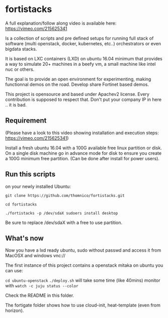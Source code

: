# fortistacks #

A full explanation/follow along video is available here: https://vimeo.com/215625341

Is a collection of scripts and pre defined setups for running full
stack of software (multi openstack, docker, kubernetes, etc..)
orchestrators or even bigdata stacks.

It is based on LXC containers (LXD) on ubuntu 16.04 minimum that
provides a way to simulate 20+ machines in a beefy vm, a small machine
like intel nuc or others.

The goal is to provide an open environment for experimenting, making
functionnal demos on the road. Develop share Fortinet based demos.

This project is opensource and based under Apachev2 license. Every
contribution is supposed to respect that. Don't put your company IP in
here .. it is bad.

## Requirement ##

(Please have a look to this video showing installation and execution steps: https://vimeo.com/215625341)

Install a fresh ubuntu 16.04 with a 100G available free linux
partition or disk.
On a single disk machine go in advance mode for disk to ensure
you create a 100G minimum free partition. (Can be done after install
for power users).

## Run this scripts ##

on your newly installed Ubuntu:

`git clone https://github.com/thomnico/fortistacks.git`

`cd fortistacks`

`./fortistacks -p /dev/sdaX sudoers install desktop`

Be sure to replace /dev/sdaX with a free to use partition.

## What's now ##

Now you have a lxd ready ubuntu, sudo without passwd and access it
from MacOSX and windows vnc://<IP of fortistacksxs>

The first instance of this project contains a openstack mitaka on
ubuntu you can use:


`cd ubuntu-openstack`
`./deploy.sh`
will take some time (like 40mins) monitor with
`watch -c juju status --color`

Check the README in this folder.

The fortigate folder shows how to use cloud-init, heat-template (even
from horizon).
